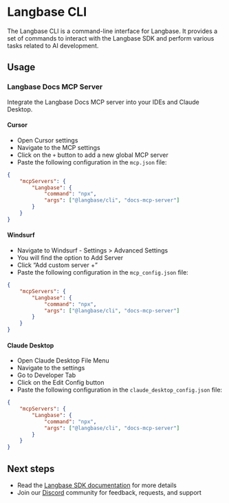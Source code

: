 # Langbase CLI

The Langbase CLI is a command-line interface for Langbase. It provides a set of commands to interact with the Langbase SDK and perform various tasks related to AI development.

## Usage

### Langbase Docs MCP Server

Integrate the Langbase Docs MCP server into your IDEs and Claude Desktop.

#### Cursor

- Open Cursor settings
- Navigate to the MCP settings
- Click on the `+` button to add a new global MCP server
- Paste the following configuration in the `mcp.json` file:

```json
{
	"mcpServers": {
		"Langbase": {
			"command": "npx",
			"args": ["@langbase/cli", "docs-mcp-server"]
		}
	}
}
```

#### Windsurf

- Navigate to Windsurf - Settings > Advanced Settings
- You will find the option to Add Server
- Click “Add custom server +”
- Paste the following configuration in the `mcp_config.json` file:

```json
{
	"mcpServers": {
		"Langbase": {
			"command": "npx",
			"args": ["@langbase/cli", "docs-mcp-server"]
		}
	}
}
```

#### Claude Desktop

- Open Claude Desktop File Menu
- Navigate to the settings
- Go to Developer Tab
- Click on the Edit Config button
- Paste the following configuration in the `claude_desktop_config.json` file:

```json
{
	"mcpServers": {
		"Langbase": {
			"command": "npx",
			"args": ["@langbase/cli", "docs-mcp-server"]
		}
	}
}
```

## Next steps

- Read the [Langbase SDK documentation](https://langbase.com/docs/sdk) for more details
- Join our [Discord](https://langbase.com/discord) community for feedback, requests, and support
